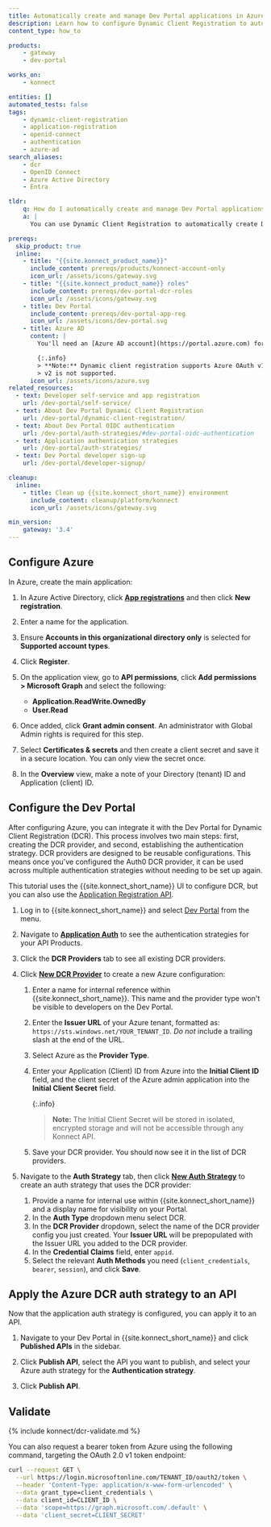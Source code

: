 ```yaml
---
title: Automatically create and manage Dev Portal applications in Azure AD with Dynamic Client Registration
description: Learn how to configure Dynamic Client Registration to automatically create Dev Portal applications in Azure AD.
content_type: how_to

products:
    - gateway
    - dev-portal

works_on:
    - konnect

entities: []
automated_tests: false
tags:
    - dynamic-client-registration
    - application-registration
    - openid-connect
    - authentication
    - azure-ad
search_aliases:
    - dcr
    - OpenID Connect
    - Azure Active Directory
    - Entra

tldr:
    q: How do I automatically create and manage Dev Portal applications in Azure AD?
    a: |
      You can use Dynamic Client Registration to automatically create Dev Portal applications in Azure AD. First, create an application in Azure and configure the `Application.ReadWrite.OwnedBy` and `User.Read` API permissions, select **Accounts in this organizational directory only** for the supported account types, and create a client secret. Then, create a new DCR provider in your Dev Portal settings and create a new auth strategy for DCR.

prereqs:
  skip_product: true
  inline:
    - title: "{{site.konnect_product_name}}"
      include_content: prereqs/products/konnect-account-only
      icon_url: /assets/icons/gateway.svg
    - title: "{{site.konnect_product_name}} roles"
      include_content: prereqs/dev-portal-dcr-roles
      icon_url: /assets/icons/gateway.svg
    - title: Dev Portal
      include_content: prereqs/dev-portal-app-reg
      icon_url: /assets/icons/dev-portal.svg
    - title: Azure AD
      content: |
        You'll need an [Azure AD account](https://portal.azure.com) for this tutorial.

        {:.info}
        > **Note:** Dynamic client registration supports Azure OAuth v1 token endpoints only.
        > v2 is not supported.
      icon_url: /assets/icons/azure.svg
related_resources:
  - text: Developer self-service and app registration
    url: /dev-portal/self-service/
  - text: About Dev Portal Dynamic Client Registration
    url: /dev-portal/dynamic-client-registration/
  - text: About Dev Portal OIDC authentication
    url: /dev-portal/auth-strategies/#dev-portal-oidc-authentication
  - text: Application authentication strategies
    url: /dev-portal/auth-strategies/
  - text: Dev Portal developer sign-up
    url: /dev-portal/developer-signup/

cleanup:
  inline:
    - title: Clean up {{site.konnect_short_name}} environment
      include_content: cleanup/platform/konnect
      icon_url: /assets/icons/gateway.svg

min_version:
    gateway: '3.4'
---
```


## Configure Azure

In Azure, create the main application:

1. In Azure Active Directory, click [**App registrations**](https://portal.azure.com/#view/Microsoft_AAD_RegisteredApps/ApplicationsListBlade) and then click **New registration**.

2. Enter a name for the application.
3. Ensure **Accounts in this organizational directory only** is selected for **Supported account types**.

4. Click **Register**.

5. On the application view, go to **API permissions**, click **Add permissions > Microsoft Graph** and select the following:
   * **Application.ReadWrite.OwnedBy**
   * **User.Read**

6. Once added, click **Grant admin consent**. An administrator with Global Admin rights is required for this step.

7. Select **Certificates & secrets** and then create a client secret and save it in a secure location. You can only view the secret once.

8. In the **Overview** view, make a note of your Directory (tenant) ID and Application (client) ID.

## Configure the Dev Portal

After configuring Azure, you can integrate it with the Dev Portal for Dynamic Client Registration (DCR). This process involves two main steps: first, creating the DCR provider, and second, establishing the authentication strategy. DCR providers are designed to be reusable configurations. This means once you've configured the Auth0 DCR provider, it can be used across multiple authentication strategies without needing to be set up again.

This tutorial uses the {{site.konnect_short_name}} UI to configure DCR, but you can also use the [Application Registration API](/api/konnect/application-auth-strategies/v2/#/operations/).

1. Log in to {{site.konnect_short_name}} and select [Dev Portal](https://cloud.konghq.com/portals/) from the menu.

2. Navigate to [**Application Auth**](https://cloud.konghq.com/portals/application-auth) to see the authentication strategies for your API Products.

3. Click the **DCR Providers** tab to see all existing DCR providers.

4. Click [**New DCR Provider**](https://cloud.konghq.com/portals/application-auth/dcr-provider/create) to create a new Azure configuration:
   1. Enter a name for internal reference within {{site.konnect_short_name}}. This name and the provider type won't be visible to developers on the Dev Portal.
   1. Enter the **Issuer URL** of your Azure tenant, formatted as: `https://sts.windows.net/YOUR_TENANT_ID`. *Do not* include a trailing slash at the end of the URL.
   1. Select Azure as the **Provider Type**. 
   1. Enter your Application (Client) ID from Azure into the **Initial Client ID** field, and the client secret of the Azure admin application into the **Initial Client Secret** field.
      
      {:.info}  
      > **Note:** The Initial Client Secret will be stored in isolated, encrypted storage and will not be accessible through any Konnect API.
   1. Save your DCR provider. You should now see it in the list of DCR providers.

7. Navigate to the **Auth Strategy** tab, then click [**New Auth Strategy**](https://cloud.konghq.com/portals/application-auth/auth-strategy/create) to create an auth strategy that uses the DCR provider:

   1. Provide a name for internal use within {{site.konnect_short_name}} and a display name for visibility on your Portal.
   1. In the **Auth Type** dropdown menu select DCR. 
   1. In the **DCR Provider** dropdown, select the name of the DCR provider config you just created. Your **Issuer URL** will be prepopulated with the Issuer URL you added to the DCR provider.
   1. In the **Credential Claims** field, enter `appid`.
   1. Select the relevant **Auth Methods** you need (`client_credentials`, `bearer`, `session`), and click **Save**.

## Apply the Azure DCR auth strategy to an API

Now that the application auth strategy is configured, you can apply it to an API.

1. Navigate to your Dev Portal in {{site.konnect_short_name}} and click **Published APIs** in the sidebar.

1. Click **Publish API**, select the API you want to publish, and select your Azure auth strategy for the **Authentication strategy**.

1. Click **Publish API**.

## Validate

{% include konnect/dcr-validate.md %}

You can also request a bearer token from Azure using the following command, targeting the OAuth 2.0 v1 token endpoint:

```sh
curl --request GET \
  --url https://login.microsoftonline.com/TENANT_ID/oauth2/token \
  --header 'Content-Type: application/x-www-form-urlencoded' \
  --data grant_type=client_credentials \
  --data client_id=CLIENT_ID \
  --data 'scope=https://graph.microsoft.com/.default' \
  --data 'client_secret=CLIENT_SECRET'
```
